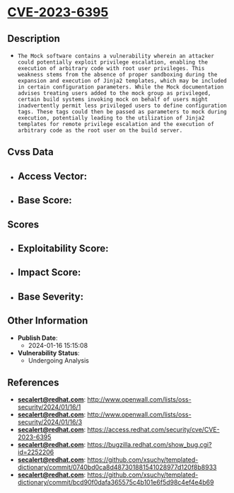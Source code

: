 
# [CVE-2023-6395](http://www.openwall.com/lists/oss-security/2024/01/16/1)

## Description

- `The Mock software contains a vulnerability wherein an attacker could potentially exploit privilege escalation, enabling the execution of arbitrary code with root user privileges. This weakness stems from the absence of proper sandboxing during the expansion and execution of Jinja2 templates, which may be included in certain configuration parameters. While the Mock documentation advises treating users added to the mock group as privileged, certain build systems invoking mock on behalf of users might inadvertently permit less privileged users to define configuration tags. These tags could then be passed as parameters to mock during execution, potentially leading to the utilization of Jinja2 templates for remote privilege escalation and the execution of arbitrary code as the root user on the build server.`

## Cvss Data

- **Access Vector**:
  - 
- **Base Score**:
  - 

## Scores

- **Exploitability Score**:
  - 
- **Impact Score**:
  - 
- **Base Severity**:
  - 

## Other Information

- **Publish Date**:
  - 2024-01-16 15:15:08
- **Vulnerability Status**:
  - Undergoing Analysis

## References

- **secalert@redhat.com**: http://www.openwall.com/lists/oss-security/2024/01/16/1
- **secalert@redhat.com**: http://www.openwall.com/lists/oss-security/2024/01/16/3
- **secalert@redhat.com**: https://access.redhat.com/security/cve/CVE-2023-6395
- **secalert@redhat.com**: https://bugzilla.redhat.com/show_bug.cgi?id=2252206
- **secalert@redhat.com**: https://github.com/xsuchy/templated-dictionary/commit/0740bd0ca8d487301881541028977d120f8b8933
- **secalert@redhat.com**: https://github.com/xsuchy/templated-dictionary/commit/bcd90f0dafa365575c4b101e6f5d98c4ef4e4b69
